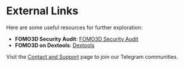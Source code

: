 # External Links

Here are some useful resources for further exploration:

- **FOMO3D Security Audit**: [FOMO3D Security Audit](https://github.com/madshieldio/Publications/blob/main/Gobble/Fun...Fomo...Gobble...Go.pdf)
- **FOMO3D on Dextools**: [Dextools](https://www.dextools.io/app/en/solana/pair-explorer/13CZx4Bqfe8Xwpyb62cRZduvT3tvgRXeMMEU1DfS3BkP?t=1733513927761)

Visit the [Contact and Support](contact-and-support.md) page to join our Telegram communities.